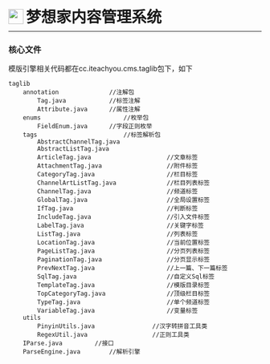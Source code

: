 <div style="display: flex;">
	<img src="https://oss.iteachyou.cc/logo.png" height="30" />
	<div style="margin-left: 5px; font-size: 30px; line-height: 30px; font-weight: bold;">梦想家内容管理系统</div>
</div>

----------
### 核心文件
<p>
模版引擎相关代码都在cc.iteachyou.cms.taglib包下，如下
</p>

```html?linenums
taglib
	annotation				//注解包
		Tag.java			//标签注解
		Attribute.java		//属性注解
	enums						//枚举包
		FieldEnum.java		//字段正则枚举
	tags						//标签解析包
		AbstractChannelTag.java
		AbstractListTag.java
		ArticleTag.java						//文章标签
		AttachmentTag.java                  //附件标签
		CategoryTag.java					//栏目标签
		ChannelArtListTag.java				//栏目列表标签
		ChannelTag.java						//频道标签
		GlobalTag.java						//全局设置标签
		IfTag.java							//判断标签
		IncludeTag.java						//引入文件标签
		LabelTag.java                       //关键字标签
		ListTag.java						//列表标签
		LocationTag.java                    //当前位置标签
		PageListTag.java					//分页列表标签
		PaginationTag.java					//分页显示标签
		PrevNextTag.java                    //上一篇、下一篇标签
		SqlTag.java                         //自定义Sql标签
		TemplateTag.java					//模版目录标签
		TopCategoryTag.java                 //顶级栏目标签
		TypeTag.java						//单个频道标签
		VariableTag.java					//变量标签
	utils
		PinyinUtils.java				//汉字转拼音工具类
		RegexUtil.java					//正则工具类
	IParse.java			//接口
	ParseEngine.java		//解析引擎
```
